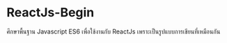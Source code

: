 # ReactJs-Begin
 
  ศึกษาพื้นฐาน Javascript ES6 เพื่อใช้งานกับ ReactJs เพราะเป็นรูปแบบการเขียนที่เหมือนกัน
